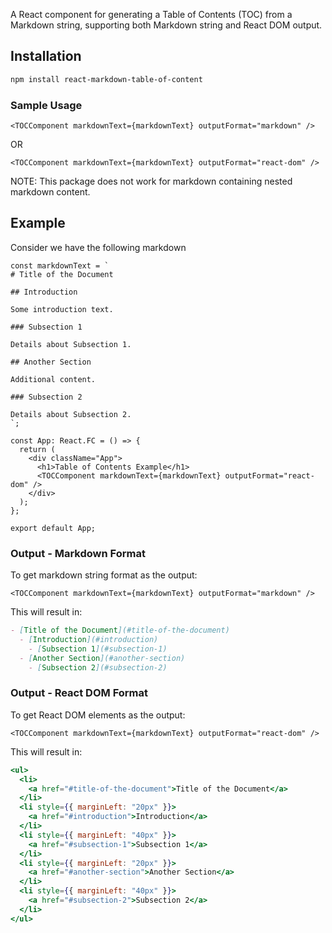 A React component for generating a Table of Contents (TOC) from a Markdown string, supporting both Markdown string and React DOM output.

## Installation

```bash
npm install react-markdown-table-of-content
```

### Sample Usage

```tsx
<TOCComponent markdownText={markdownText} outputFormat="markdown" />
```

OR

```tsx
<TOCComponent markdownText={markdownText} outputFormat="react-dom" />
```

NOTE: This package does not work for markdown containing nested markdown content.

## Example

Consider we have the following markdown

```tsx
const markdownText = `
# Title of the Document

## Introduction

Some introduction text.

### Subsection 1

Details about Subsection 1.

## Another Section

Additional content.

### Subsection 2

Details about Subsection 2.
`;

const App: React.FC = () => {
  return (
    <div className="App">
      <h1>Table of Contents Example</h1>
      <TOCComponent markdownText={markdownText} outputFormat="react-dom" />
    </div>
  );
};

export default App;
```

### Output - Markdown Format

To get markdown string format as the output:

```tsx
<TOCComponent markdownText={markdownText} outputFormat="markdown" />
```

This will result in:

```markdown
- [Title of the Document](#title-of-the-document)
  - [Introduction](#introduction)
    - [Subsection 1](#subsection-1)
  - [Another Section](#another-section)
    - [Subsection 2](#subsection-2)
```

### Output - React DOM Format

To get React DOM elements as the output:

```tsx
<TOCComponent markdownText={markdownText} outputFormat="react-dom" />
```

This will result in:

```jsx
<ul>
  <li>
    <a href="#title-of-the-document">Title of the Document</a>
  </li>
  <li style={{ marginLeft: "20px" }}>
    <a href="#introduction">Introduction</a>
  </li>
  <li style={{ marginLeft: "40px" }}>
    <a href="#subsection-1">Subsection 1</a>
  </li>
  <li style={{ marginLeft: "20px" }}>
    <a href="#another-section">Another Section</a>
  </li>
  <li style={{ marginLeft: "40px" }}>
    <a href="#subsection-2">Subsection 2</a>
  </li>
</ul>
```
